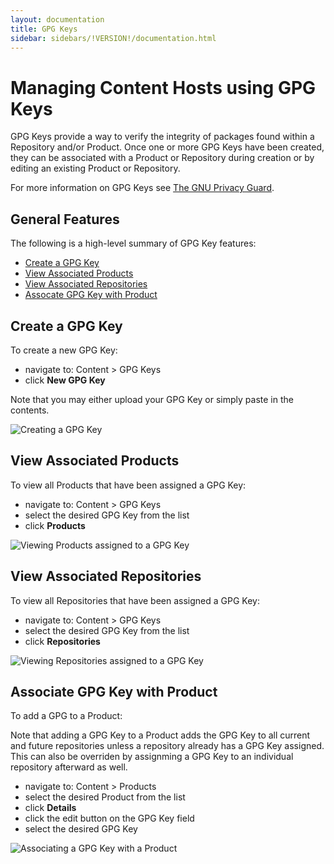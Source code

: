 ```yaml
---
layout: documentation
title: GPG Keys
sidebar: sidebars/!VERSION!/documentation.html
---
```


# Managing Content Hosts using GPG Keys

GPG Keys provide a way to verify the integrity of packages found within a Repository and/or Product.
Once one or more GPG Keys have been created, they can be associated with a Product or Repository during creation or by editing an existing Product or Repository.  
 
For more information on GPG Keys see [The GNU Privacy Guard](https://www.gnupg.org/).

## General Features

The following is a high-level summary of GPG Key features:

- [Create a GPG Key](#create-a-gpg-key)
- [View Associated Products](#view-associated-products)
- [View Associated Repositories](#view-associated-repositories)
- [Assocate GPG Key with Product](#associate-gpg-key-with-product)


## Create a GPG Key

To create a new GPG Key:

- navigate to: Content > GPG Keys
- click **New GPG Key**

Note that you may either upload your GPG Key or simply paste in the contents. 

![Creating a GPG Key](./gpg_keys_create.png)

## View Associated Products

To view all Products that have been assigned a GPG Key:

- navigate to: Content > GPG Keys
- select the desired GPG Key from the list
- click **Products**

![Viewing Products assigned to a GPG Key](./gpg_keys_list_products.png)

## View Associated Repositories

To view all Repositories that have been assigned a GPG Key:

- navigate to: Content > GPG Keys
- select the desired GPG Key from the list
- click **Repositories**

![Viewing Repositories assigned to a GPG Key](./gpg_keys_list_repositories.png)

## Associate GPG Key with Product

To add a GPG to a Product:

Note that adding a GPG Key to a Product adds the GPG Key to all current and future repositories unless a repository already has a GPG Key assigned.
This can also be overriden by assignming a GPG Key to an individual repository afterward as well. 

- navigate to: Content > Products
- select the desired Product from the list
- click **Details**
- click the edit button on the GPG Key field
- select the desired GPG Key

![Associating a GPG Key with a Product](./gpg_keys_add_to_product.png)
